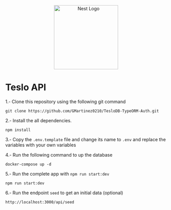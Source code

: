 <p align="center">
  <a href="http://nestjs.com/" target="blank"><img src="https://nestjs.com/img/logo-small.svg" width="200" alt="Nest Logo" /></a>
</p>

# Teslo API

1.- Clone this repository using the following git command 
```
git clone https://github.com/GMartinez0210/TesloDB-TypeORM-Auth.git
```

2.- Install the all dependencies.
```
npm install
```

3.- Copy the `.env.template` file and change its name to `.env` and replace the variables with your own variables

4.- Run the following command to up the database
```
docker-compose up -d
```

5.- Run the complete app with `npm run start:dev`
```
npm run start:dev
```

6.- Run the endpoint `seed` to get an initial data (optional)
```
http://localhost:3000/api/seed
```
